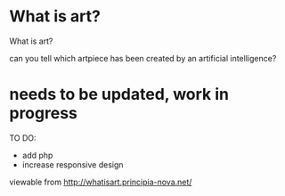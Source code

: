 # What is art?
What is art? 

can you tell which artpiece has been created by an artificial intelligence?


# needs to be updated, work in progress #
TO DO:
- add php 
- increase responsive design 


viewable from 
http://whatisart.principia-nova.net/
